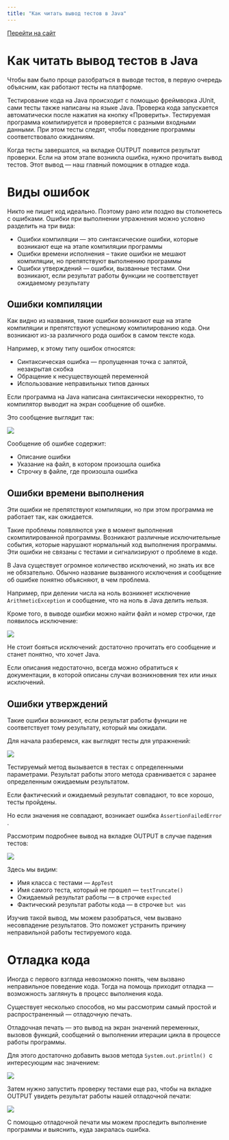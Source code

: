 ```yaml
---
title: "Как читать вывод тестов в Java"
---
```


[Перейти на сайт](https://ru.hexlet.io)

# Как читать вывод тестов в Java

Чтобы вам было проще разобраться в выводе тестов, в первую очередь объясним, как работают тесты на платформе.

Тестирование кода на Java происходит с помощью фреймворка JUnit, сами тесты также написаны на языке Java. Проверка кода запускается автоматически после нажатия на кнопку «Проверить». Тестируемая программа компилируется и проверяется с разными входными данными. При этом тесты следят, чтобы поведение программы соответствовало ожиданиям.

Когда тесты завершатся, на вкладке OUTPUT появится результат проверки. Если на этом этапе возникла ошибка, нужно прочитать вывод тестов. Этот вывод — наш главный помощник в отладке кода.

# Виды ошибок

Никто не пишет код идеально. Поэтому рано или поздно вы столкнетесь с ошибками. Ошибки при выполнении упражнения можно условно разделить на три вида:

* Ошибки компиляции — это синтаксические ошибки, которые возникают еще на этапе компиляции программы
* Ошибки времени исполнения – такие ошибки не мешают компиляции, но препятствуют выполнению программы
* Ошибки утверждений — ошибки, вызванные тестами. Они возникают, если результат работы функции не соответствует ожидаемому результату

## Ошибки компиляции

Как видно из названия, такие ошибки возникают еще на этапе компиляции и препятствуют успешному компилированию кода. Они возникают из-за различного рода ошибок в самом тексте кода.

Например, к этому типу ошибок относятся:

* Синтаксическая ошибка — пропущенная точка с запятой, незакрытая скобка
* Обращение к несуществующей переменной
* Использование неправильных типов данных

Если программа на Java написана синтаксически некорректно, то компилятор выводит на экран сообщение об ошибке.

Это сообщение выглядит так:

![](/img/docs/img-013.png)

Сообщение об ошибке содержит:

* Описание ошибки
* Указание на файл, в котором произошла ошибка
* Строчку в файле, где произошла ошибка

## Ошибки времени выполнения

Эти ошибки не препятствуют компиляции, но при этом программа не работает так, как ожидается.

Такие проблемы появляются уже в момент выполнения скомпилированной программы. Возникают различные исключительные события, которые нарушают нормальный ход выполнения программы. Эти ошибки не связаны с тестами и сигнализируют о проблеме в коде.

В Java существует огромное количество исключений, но знать их все не обязательно. Обычно название вызванного исключения и сообщение об ошибке понятно объясняют, в чем проблема.

Например, при делении числа на ноль возникнет исключение `ArithmeticException` и сообщение, что на ноль в Java делить нельзя.

Кроме того, в выводе ошибки можно найти файл и номер строчки, где появилось исключение:

![](/img/docs/img-008.png)

Не стоит бояться исключений: достаточно прочитать его сообщение и станет понятно, что хочет Java.

Если описания недостаточно, всегда можно обратиться к документации, в которой описаны случаи возникновения тех или иных исключений.

## Ошибки утверждений

Такие ошибки возникают, если результат работы функции не соответствует тому результату, который мы ожидали.

Для начала разберемся, как выглядят тесты для упражнений:

![](/img/docs/img-009.png)

Тестируемый метод вызывается в тестах с определенными параметрами. Результат работы этого метода сравнивается с заранее определенным ожидаемым результатом.

Если фактический и ожидаемый результат совпадают, то все хорошо, тесты пройдены.

Но если значения не совпадают, возникает ошибка `AssertionFailedError` .

Рассмотрим подробнее вывод на вкладке OUTPUT в случае падения тестов:

![](/img/docs/img-010.png)

Здесь мы видим:

* Имя класса с тестами — `AppTest`
* Имя самого теста, который не прошел — `testTruncate()`
* Ожидаемый результат работы — в строчке `expected`
* Фактический результат работы кода — в строчке `but was`

Изучив такой вывод, мы можем разобраться, чем вызвано несовпадение результатов. Это поможет устранить причину неправильной работы тестируемого кода.

# Отладка кода

Иногда с первого взгляда невозможно понять, чем вызвано неправильное поведение кода. Тогда на помощь приходит отладка — возможность заглянуть в процесс выполнения кода.

Существует несколько способов, но мы рассмотрим самый простой и распространенный — отладочную печать.

Отладочная печать — это вывод на экран значений переменных, вызовов функций, сообщений о выполнении итерации цикла в процессе работы программы.

Для этого достаточно добавить вызов метода `System.out.println()`  с интересующим нас значением:

![](/img/docs/img-011.png)

Затем нужно запустить проверку тестами еще раз, чтобы на вкладке OUTPUT увидеть результат работы нашей отладочной печати:

![](/img/docs/img-012.png)

С помощью отладочной печати мы можем проследить выполнение программы и выяснить, куда закралась ошибка.
